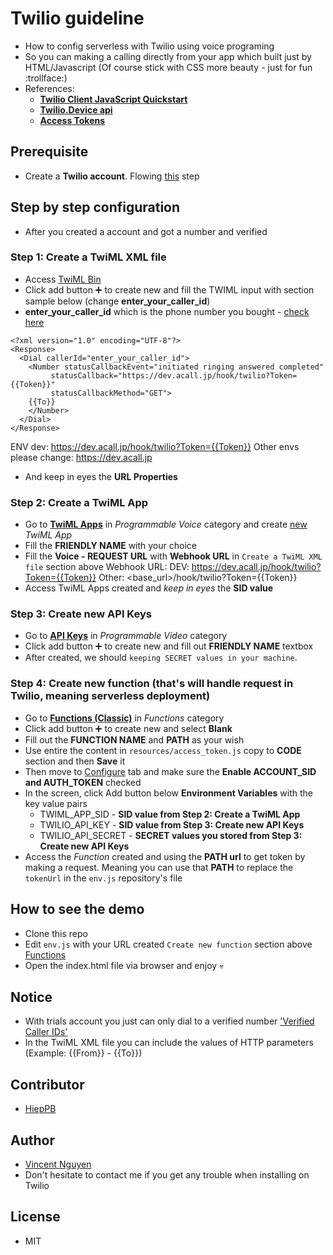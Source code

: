 # Twilio guideline
- How to config serverless with Twilio using voice programing
- So you can making a calling directly from your app which built just by HTML/Javascript (Of course stick with CSS more beauty - just for fun :trollface:)
- References:
  - [**Twilio Client JavaScript Quickstart**](https://www.twilio.com/docs/voice/client/javascript/quickstart)
  - [**Twilio.Device api**](https://www.twilio.com/docs/voice/client/javascript/device)
  - [**Access Tokens**](https://www.twilio.com/docs/iam/access-tokens)

## Prerequisite
- Create a **Twilio account**. Flowing [this](https://www.twilio.com/try-twilio) step

## Step by step configuration
- After you created a account and got a number and verified

### Step 1: Create a TwiML XML file
- Access [TwiML Bin](https://www.twilio.com/console/twiml-bins)
- Click add button :heavy_plus_sign: to create new and fill the TWIML input with section sample below (change **enter_your_caller_id**)
- **enter_your_caller_id** which is the phone number you bought - [check here](https://www.twilio.com/console/phone-numbers/incoming)
```
<?xml version="1.0" encoding="UTF-8"?>
<Response>
  <Dial callerId="enter_your_caller_id">
    <Number statusCallbackEvent="initiated ringing answered completed"
         statusCallback="https://dev.acall.jp/hook/twilio?Token={{Token}}"
         statusCallbackMethod="GET">
    {{To}}
    </Number>
  </Dial>
</Response>
```

ENV dev: https://dev.acall.jp/hook/twilio?Token={{Token}}
Other envs please change: https://dev.acall.jp

- And keep in eyes the **URL Properties**

### Step 2: Create a TwiML App
- Go to [**TwiML Apps**](https://www.twilio.com/console/voice/twiml/apps) in *Programmable Voice* category and create [new](https://www.twilio.com/console/voice/twiml/apps/create) *TwiML App*
- Fill the **FRIENDLY NAME** with your choice
- Fill the **Voice - REQUEST URL** with **Webhook URL** in `Create a TwiML XML file` section above
  Webhook URL: 
      DEV: https://dev.acall.jp/hook/twilio?Token={{Token}}
      Other: <base_url>/hook/twilio?Token={{Token}}
- Access TwiML Apps created and *keep in eyes* the **SID value**

### Step 3: Create new API Keys
- Go to [**API Keys**](https://www.twilio.com/console/video/project/api-keys) in *Programmable Video* category
- Click add button :heavy_plus_sign: to create new and fill out **FRIENDLY NAME** textbox
- After created, we should `keeping SECRET values in your machine`.

### Step 4: Create new function (that's will handle request in Twilio, meaning serverless deployment)
- Go to [**Functions (Classic)**](https://www.twilio.com/console/functions/manage) in *Functions* category
- Click add button :heavy_plus_sign: to create new and select **Blank**
- Fill out the **FUNCTION NAME** and **PATH** as your wish
- Use entire the content in `resources/access_token.js` copy to **CODE** section and then **Save** it
- Then move to [Configure](https://www.twilio.com/console/functions/configure) tab and make sure the **Enable ACCOUNT_SID and AUTH_TOKEN** checked
- In the screen, click Add button below **Environment Variables** with the key value pairs
  - TWIML_APP_SID - **SID value from Step 2: Create a TwiML App**
  - TWILIO_API_KEY - **SID value from Step 3: Create new API Keys**
  - TWILIO_API_SECRET - **SECRET values you stored from Step 3: Create new API Keys**
- Access the *Function* created and using the **PATH url** to get token by making a request. Meaning you can use that **PATH** to replace the `tokenUrl` in the `env.js` repository's file

## How to see the demo
- Clone this repo
- Edit `env.js` with your URL created `Create new function` section above [Functions](https://www.twilio.com/console/functions/manage)
- Open the index.html file via browser and enjoy :skull:

## Notice
- With trials account you just can only dial to a verified number ['Verified Caller IDs'](https://www.twilio.com/console/phone-numbers/verified)
- In the TwiML XML file you can include the values of HTTP parameters (Example: {{From}} - {{To}})

## Contributor
- [HiepPB](mailto:hieppb@ethan-tech.com)

## Author
- [Vincent Nguyen](mailto:vannhd@ethan-tech.com)
- Don't hesitate to contact me if you get any trouble when installing on Twilio

## License
- MIT
